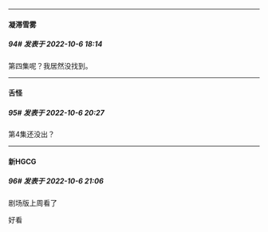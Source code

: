 

*****

####  凝滞雪雾  
##### 94#       发表于 2022-10-6 18:14

第四集呢？我居然没找到。



*****

####  舌怪  
##### 95#       发表于 2022-10-6 20:27

第4集还没出？



*****

####  新HGCG  
##### 96#       发表于 2022-10-6 21:06

剧场版上周看了

好看

